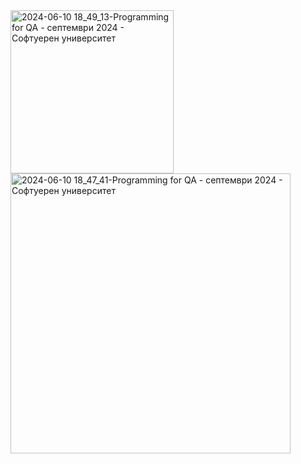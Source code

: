 
<img width="261" alt="2024-06-10 18_49_13-Programming for QA - септември 2024 - Софтуерен университет" src="https://github.com/svetlanasieber/Software-Engineering--Path-SoftUni/assets/135451084/62477d91-d0f0-4a81-850a-61f2a85fea9a">
<img width="448" alt="2024-06-10 18_47_41-Programming for QA - септември 2024 - Софтуерен университет" src="https://github.com/svetlanasieber/Software-Engineering--Path-SoftUni/assets/135451084/6ef9bf1a-3754-4ef3-bfd5-bd9673efebf3">
